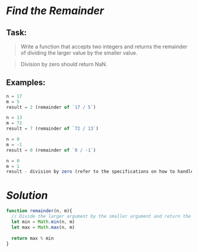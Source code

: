 # *Find the Remainder*

## Task:

> Write a function that accepts two integers and returns the remainder of dividing the larger value by the smaller value.

> Division by zero should return NaN.

## Examples:

``` js
n = 17
m = 5
result = 2 (remainder of `17 / 5`)

n = 13
m = 72
result = 7 (remainder of `72 / 13`)

n = 0
m = -1
result = 0 (remainder of `0 / -1`)

n = 0
m = 1
result - division by zero (refer to the specifications on how to handle this in your language)
```

# *Solution*

``` js
function remainder(n, m){
  // Divide the larger argument by the smaller argument and return the remainder
  let min = Math.min(n, m)
  let max = Math.max(n, m)
  
  return max % min
}
```